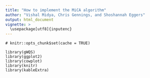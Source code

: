```yaml
---
title: "How to implement the MiCA algorithm"
author: "Vishal Midya, Chris Gennings, and Shoshannah Eggers"
output: html_document
vignette: >
  \usepackage[utf8]{inputenc}
---
```


```{r setup, include=FALSE}
# knitr::opts_chunk$set(cache = TRUE)

library(gWQS)
library(ggplot2)
library(cowplot)
library(knitr)
library(kableExtra)
```
